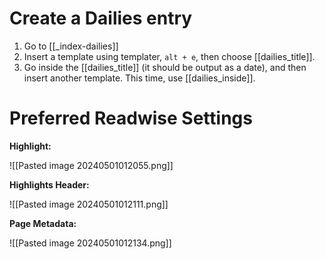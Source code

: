 # Create a Dailies entry
1.  Go to [[_index-dailies]]
2. Insert a template using templater, `alt + e`, then choose [[dailies_title]].
3. Go inside the [[dailies_title]] (it should be output as a date), and then insert another template. This time, use [[dailies_inside]].
# Preferred Readwise Settings

**Highlight:**

![[Pasted image 20240501012055.png]]

**Highlights Header:**

![[Pasted image 20240501012111.png]]

**Page Metadata:**

![[Pasted image 20240501012134.png]]